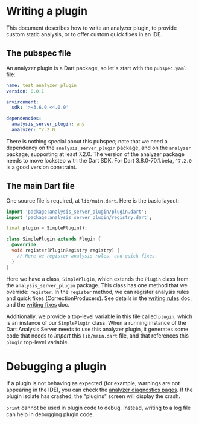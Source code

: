 # Writing a plugin

This document describes how to write an analyzer plugin, to provide custom
static analysis, or to offer custom quick fixes in an IDE.

## The pubspec file

An analyzer plugin is a Dart package, so let's start with the `pubspec.yaml` file:

```yaml
name: test_analyzer_plugin
version: 0.0.1

environment:
  sdk: '>=3.6.0 <4.0.0'

dependencies:
  analysis_server_plugin: any
  analyzer: ^7.2.0
```

There is nothing special about this pubspec; note that we need a dependency on
the `analysis_server_plugin` package, and on the `analyzer` package, supporting
at least 7.2.0. The version of the analyzer package needs to move lockstep with
the Dart SDK. For Dart 3.8.0-70.1.beta, `^7.2.0` is a good version constraint.

## The main Dart file

One source file is required, at `lib/main.dart`. Here is the basic layout:

```dart
import 'package:analysis_server_plugin/plugin.dart';
import 'package:analysis_server_plugin/registry.dart';

final plugin = SimplePlugin();

class SimplePlugin extends Plugin {
  @override
  void register(PluginRegistry registry) {
    // Here we register analysis rules, and quick fixes.
  }
}
```

Here we have a class, `SimplePlugin`, which extends the `Plugin` class from the
`analysis_server_plugin` package. This class has one method that we override:
`register`. In the `register` method, we can register analysis rules and quick
fixes (CorrectionProducers). See details in the [writing rules][] doc, and the
[writing fixes][] doc.

Additionally, we provide a top-level variable in this file called `plugin`,
which is an instance of our `SimplePlugin` class. When a running instance of
the Dart Analysis Server needs to use this analyzer plugin, it generates some
code that needs to _import_ this `lib/main.dart` file, and that references this
`plugin` top-level variable.

# Debugging a plugin

If a plugin is not behaving as expected (for example, warnings are not
appearing in the IDE), you can check the [analyzer diagnostics pages][]. If the
plugin isolate has crashed, the "plugins" screen will display the crash.

`print` cannot be used in plugin code to debug. Instead, writing to a log file
can help in debugging plugin code.

[writing rules]: https://github.com/dart-lang/sdk/blob/main/pkg/analysis_server_plugin/doc/writing_rules.md
[writing fixes]: https://github.com/dart-lang/sdk/blob/main/pkg/analysis_server_plugin/doc/writing_fixes.md
[analyzer diagnostics pages]: https://github.com/dart-lang/sdk/blob/main/pkg/analysis_server/doc/tutorial/instrumentation.md#open-the-analyzer-diagnostics-pages
